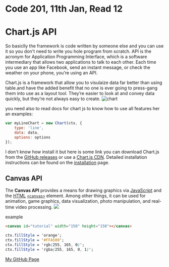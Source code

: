 # Code 201, 11th Jan, Read 12
# Chart.js API 
So basiclly the framework is code written by someone else and you can use it so you don't need to write you hole program from scratch.
API is the acronym for Application Programming Interface, which is a software intermediary that allows two applications to talk to each other. Each time you use an app like Facebook, send an instant message, or check the weather on your phone, you’re using an API.

Chart.js is a framework that allow you to visulaize data far better than using table.and have the added benefit that no one is ever going to press-gang them into use as a layout tool. They’re easier to look at and convey data quickly, but they’re not always easy to create.
![chart](https://cdn.mos.cms.futurecdn.net/S5bicwPe8vbP9nt3iwAwwi.jpg)

you need also to read docs for chart js to know how to use all features
her an examples:
```javascript
var myLineChart = new Chart(ctx, {
    type: 'line',
    data: data,
    options: options
});
```
I don't know how install it but here is some link you can download  Chart.js from the [GitHub releases](https://github.com/chartjs/Chart.js/releases/latest) or use a [Chart.js CDN](https://www.jsdelivr.com/package/npm/chart.js). Detailed installation instructions can be found on the [installation](https://www.chartjs.org/docs/latest/getting-started/installation.html) page.

## Canvas API 

The **Canvas API** provides a means for drawing graphics via [JavaScript](https://developer.mozilla.org/en-US/docs/Web/JavaScript) and the [HTML](https://developer.mozilla.org/en-US/docs/Web/HTML)  [`<canvas>`](https://developer.mozilla.org/en-US/docs/Web/HTML/Element/canvas) element. Among other things, it can be used for animation, game graphics, data visualization, photo manipulation, and real-time video processing.
![](https://wersm.com/wp-content/uploads/2017/04/Screen-Shot-2017-03-31-at-3.56.40-PM-1024x598-1024x598.jpg)

example
```html
<canvas id="tutorial" width="150" height="150"></canvas>
```

```css
ctx.fillStyle = 'orange';
ctx.fillStyle = '#FFA500';
ctx.fillStyle = 'rgb(255, 165, 0)';
ctx.fillStyle = 'rgba(255, 165, 0, 1)';
```

[My GitHub Page](https://omar-tarawneh.github.io/reading-notes/class-12)